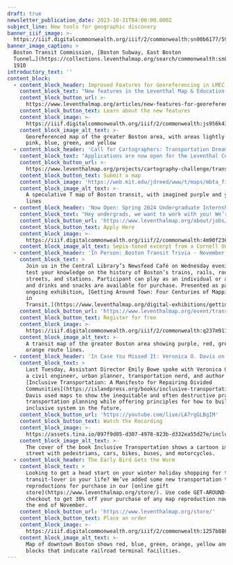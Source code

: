 ```yaml
---
draft: true
newsletter_publication_date: 2023-10-31T04:00:00.000Z
subject_line: New tools for geographic discovery
banner_iiif_image: >-
  https://iiif.digitalcommonwealth.org/iiif/2/commonwealth:sn00b6177/59,77,6991,3154/1200,/0/default.jpg
banner_image_caption: >
  Boston Transit Commission, [Boston Subway, East Boston
  Tunnel…](https://collections.leventhalmap.org/search/commonwealth:sn00b616z),
  1910
introductory_text: ''
content_block:
  - content_block_header: Improved Features for Georeferencing in LMEC Digital Collections
    content_block_text: "New features in the Leventhal Map & Education Center’s\_[digital collections portal](https://collections.leventhalmap.org/)\_now make it easier than ever to\_work with georeferenced maps. Thanks to\_[Allmaps](https://www.leventhalmap.org/articles/bert-spaan-interview/)—a free, open-source georeferencing platform for the modern web—you can now engage with georeferenced maps like never before and continue improving our georeferencing data. We’re working to put Allmaps in the hands of map collections around the world, and our digital collections portal is the very first to feature built-in Allmaps integrations.\n"
    content_block_button_url: >-
      https://www.leventhalmap.org/articles/new-features-for-georeferencing-in-lmec-collections/
    content_block_button_text: Learn about the new features
    content_block_image: >-
      https://iiif.digitalcommonwealth.org/iiif/2/commonwealth:js956k433/574,619,8069,5665/pct:20/0/default.jpg
    content_block_image_alt_text: >-
      Georeferenced map of the greater Boston area, with areas lightly shaded in
      pink, blue, green, and yellow
  - content_block_header: 'Call for Cartographers: Transportation Dreams'
    content_block_text: "Applications are now open for the Leventhal Center’s second Cartography Challenge. In this round, we’re looking for speculative or imaginary maps of transit in Boston. From the\_[unreal](https://transitmap.net/north-atlantic-rail-nick-fabiani/)\_to the\_[unrealized](https://www.leventhalmap.org/digital-exhibitions/getting-around-town/topics/unrealized-possibilities/), we want to see what you can dream up. Anything is on the table, so long as whatever you map doesn’t exist right now! Accepting applications now through\_December 19, 2023.\n"
    content_block_button_url: >-
      https://www.leventhalmap.org/projects/cartography-challenge/transportation-dreams/
    content_block_button_text: Submit a map
    content_block_image: 'https://web.mit.edu/jdreed/www/t/maps/mbta_files/MBTA_future6.jpg'
    content_block_image_alt_text: >-
      A speculative T map of Boston transit, with imagined purple and yellow
      lines
  - content_block_header: 'Now Open: Spring 2024 Undergraduate Internships'
    content_block_text: "Hey undergrads, we want to work with you! We’re looking to hire a spring semester cohort of undergraduate interns focused on Geohumanities & GIS.\_Interns will learn how to use different kinds of geospatial software and conduct independent research around twentieth century atlases, as well as serve at the front desk of our public gallery. Internships are paid and require a commitment of 6–10 hours per week.\_Applications are due November 15, 2023, by 3:00 pm ET.\n"
    content_block_button_url: 'https://www.leventhalmap.org/about/jobs/2024-spring-internship/'
    content_block_button_text: Apply Here
    content_block_image: >-
      https://iiif.digitalcommonwealth.org/iiif/2/commonwealth:4m90f236b/886,1021,2190,2060/1200,/0/default.jpg
    content_block_image_alt_text: Sepia-toned excerpt from a Cornell University campus map
  - content_block_header: 'In Person: Boston Transit Trivia · November 1, 6:00 pm ET'
    content_block_text: >
      Join us in the Central Library’s Newsfeed Café on Wednesday evening to
      test your knowledge on the history of Boston’s trains, rails, routes,
      streets, and stations. Participant can play as an individual or as a team,
      and drinks and snacks are available for purchase. Presented as part of our
      ongoing exhibition, [Getting Around Town: Four Centuries of Mapping Boston
      in
      Transit.](https://www.leventhalmap.org/digital-exhibitions/getting-around-town/)
    content_block_button_url: 'https://www.leventhalmap.org/event/transit-trivia/'
    content_block_button_text: Register for free
    content_block_image: >-
      https://iiif.digitalcommonwealth.org/iiif/2/commonwealth:q237m911m/181,649,3133,2163/1200,/0/default.jpg
    content_block_image_alt_text: >-
      A transit map of the greater Boston area showing purple, red, green and
      orange route lines.
  - content_block_header: 'In Case You Missed It: Veronica O. Davis on Inclusive Transportation'
    content_block_text: >
      Last Tuesday, Assistant Director Emily Bowe spoke with Veronica O. Davis,
      a civil engineer, urban planner, transportation nerd, and author of
      [Inclusive Transportation: A Manifesto for Repairing Divided
      Communities](https://islandpress.org/books/inclusive-transportation).
      Davis used maps to show the inequitable and often destructive practice of
      transportation planning while offering principles for how to build a more
      inclusive system in the future.
    content_block_button_url: 'https://youtube.com/live/LA7rgGLBgIM'
    content_block_button_text: Watch the Recording
    content_block_image: >-
      https://assets.tina.io/097f9d05-d307-4978-823b-d332ea55d27e/inclusive-transpo.jpeg
    content_block_image_alt_text: >-
      The cover of the book Inclusive Transportation shows a cartoon image of a
      street with pedestrians, cars, bikes, buses, and motorcycles.
  - content_block_header: The Early Bird Gets the Worm
    content_block_text: >
      Looking to get a head start on your winter holiday shopping for the
      transit-lover in your life? We’ve added some new transportation themed map
      reproductions for purchase in our [online gift
      store](https://www.leventhalmap.org/store/). Use code GET-AROUND-TOWN at
      checkout to get 30% off your purchase of any map reproduction now through
      the end of November.
    content_block_button_url: 'https://www.leventhalmap.org/store/'
    content_block_button_text: Place an order
    content_block_image: >-
      https://iiif.digitalcommonwealth.org/iiif/2/commonwealth:1257b886m/78,84,7424,5825/1200,/0/default.jpg
    content_block_image_alt_text: >-
      Map of downtown Boston shows red, blue, green, orange, yellow and pink
      blocks that indicate railroad terminal facilities.
---
```


